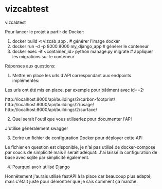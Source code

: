# vizcabtest
vizcabtest

Pour lancer le projet à partir de Docker:

1) docker build -t vizcab_app .  # générer l'image docker
2) docker run -d -p 8000:8000 my_django_app # générer le conteneur
3) docker exec -it <container_id> python manage.py migrate  # appliquer les migrations sur le conteneur


Réponses aux questions:

1) Mettre en place les urls d'API correspondant aux endpoints implémentés:

Les urls ont été mis en place, par exemple pour bâtiment avec id==2:

http://localhost:8000/api/buildings/2/carbon-footprint/
http://localhost:8000/api/buildings/2/usage/
http://localhost:8000/api/buildings/2/surface/

2) Quel serait l'outil que vous utiliseriez pour documenter l'API

J'utilise généralement swagger

3) Ecrire un fichier de configuration Docker pour déployer cette API

Le fichier en question est disponible, je n'ai pas utilisé de docker-compose par soucis de simplicité mais il serait adéquat.
J'ai laissé la configuration de base avec sqlite par simplicité également.

4) Pourquoi avoir utilisé Django

Honnêtement j'aurais utilisé fastAPI à la place car beaucoup plus adapté, mais c'était juste pour démontrer que je sais comment ça marche.